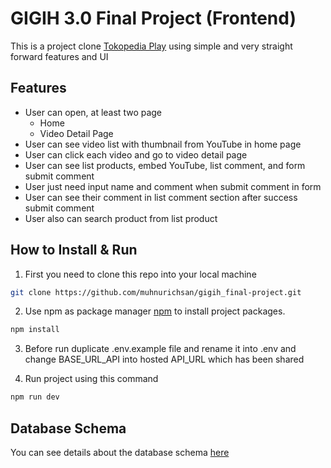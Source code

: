# GIGIH 3.0 Final Project (Frontend)
This is a project clone [Tokopedia Play](https://www.tokopedia.com/play/channels) using simple and very straight forward features and UI

## Features
- User can open, at least two page
    - Home
    - Video Detail Page
- User can see video list with thumbnail from YouTube in home page
- User can click each video and go to video detail page
- User can see list products, embed YouTube, list comment, and form submit comment
- User just need input name and comment when submit comment in form
- User can see their comment in list comment section after success submit comment
- User also can search product from list product

## How to Install & Run

1. First you need to clone this repo into your local machine
  ```bash
git clone https://github.com/muhnurichsan/gigih_final-project.git
```
2. Use npm as package manager [npm](https://www.npmjs.com/) to install project packages.
```bash
npm install
```
3. Before run duplicate .env.example file and rename it into .env and change BASE_URL_API into hosted API_URL which has been shared

4. Run project using this command
```bash
npm run dev
```

## Database Schema
You can see details about the database schema [here](https://github.com/muhnurichsan/gigih_midterm-project)
